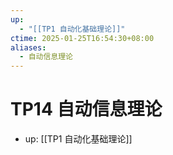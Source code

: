 ```yaml
---
up:
  - "[[TP1 自动化基础理论]]"
ctime: 2025-01-25T16:54:30+08:00
aliases:
  - 自动信息理论
---
```


# TP14 自动信息理论

- up: [[TP1 自动化基础理论]]
